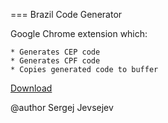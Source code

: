 
=== Brazil Code Generator

Google Chrome extension which:

    * Generates CEP code
    * Generates CPF code
    * Copies generated code to buffer

[Download](https://github.com/sjevs/BrazilCodesGenerator/raw/master/bin/SergejJevsejevBrazilCodesGenerator.crx)

@author Sergej Jevsejev